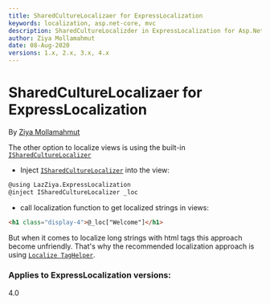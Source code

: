```yaml
---
title: SharedCultureLocalizaer for ExpressLocalization
keywords: localization, asp.net-core, mvc
description: SharedCultureLocalizder in ExpressLocalization for Asp.Net Core.
author: Ziya Mollamahmut
date: 08-Aug-2020
versions: 1.x, 2.x, 3.x, 4.x
---
```


# SharedCultureLocalizaer for ExpressLocalization

By [Ziya Mollamahmut](https://github.com/LazZiya)

The other option to localize views is using the built-in [`ISharedCultureLocalizer`][1]

- Inject [`ISharedCultureLocalizer`][1] into the view:
````html
@using LazZiya.ExpressLocalization
@inject ISharedCultureLocalizer _loc
````
- call localization function to get localized strings in views:
````html
<h1 class="display-4">@_loc["Welcome"]</h1>
````

But when it comes to localize long strings with html tags this approach become unfriendly. That's why the recommended localization approach is using [`Localize TagHelper`][2].

[1]:https://github.com/LazZiya/ExpressLocalization/blob/master/LazZiya.ExpressLocalization/ISharedCultureLocalizer.cs
[2]:Localize-TagHelper.md

### Applies to ExpressLocalization versions:
 4.0